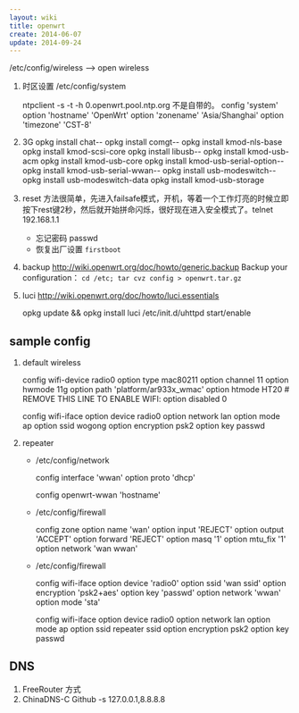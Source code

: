 ```yaml
---
layout: wiki
title: openwrt
create: 2014-06-07
update: 2014-09-24
---
```


/etc/config/wireless --> open wireless

1. 时区设置 /etc/config/system

    ntpclient -s -t -h 0.openwrt.pool.ntp.org  不是自带的。
    config 'system'
            option 'hostname' 'OpenWrt'
            option 'zonename' 'Asia/Shanghai'
            option 'timezone' 'CST-8'

2. 3G
    opkg install chat--
    opkg install comgt--
    opkg install kmod-nls-base
    opkg install kmod-scsi-core
    opkg install libusb--
    opkg install kmod-usb-acm
    opkg install kmod-usb-core
    opkg install kmod-usb-serial-option--
    opkg install kmod-usb-serial-wwan--
    opkg install usb-modeswitch--
    opkg install usb-modeswitch-data
    opkg install kmod-usb-storage

3. reset
方法很简单，先进入failsafe模式，开机，等着一个工作灯亮的时候立即按下rest键2秒，然后就开始拼命闪烁，很好现在进入安全模式了。telnet 192.168.1.1
    - 忘记密码 passwd
    - 恢复出厂设置 `firstboot`

4. backup
http://wiki.openwrt.org/doc/howto/generic.backup
Backup your configuration： `cd /etc; tar cvz config > openwrt.tar.gz`

5. luci
http://wiki.openwrt.org/doc/howto/luci.essentials

    opkg update && opkg install luci
    /etc/init.d/uhttpd start/enable

## sample config
1. default wireless

    config wifi-device  radio0
            option type     mac80211
            option channel  11
            option hwmode   11g
            option path     'platform/ar933x_wmac'
            option htmode   HT20
            # REMOVE THIS LINE TO ENABLE WIFI:
            option disabled 0

    config wifi-iface
            option device   radio0
            option network  lan
            option mode     ap
            option ssid     wogong
            option encryption psk2
            option key        passwd

2. repeater
    - /etc/config/network

        config interface 'wwan'
            option proto 'dhcp'

        config openwrt-wwan 'hostname'
    
    - /etc/config/firewall

        config zone
        option name 'wan'
        option input 'REJECT'
        option output 'ACCEPT'
        option forward 'REJECT'
        option masq '1'
        option mtu_fix '1'
        option network 'wan wwan'

    - /etc/config/firewall

        config wifi-iface
                option device 'radio0'
                option ssid 'wan ssid'
                option encryption 'psk2+aes'
                option key 'passwd'
                option network 'wwan'
                option mode 'sta'

        config wifi-iface
                option device   radio0
                option network  lan
                option mode     ap
                option ssid     repeater ssid
                option encryption psk2
                option key        passwd


## DNS
1. FreeRouter 方式
2. ChinaDNS-C Github
-s 127.0.0.1,8.8.8.8
